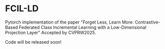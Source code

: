 # FCIL-LD
Pytorch implementation of the paper "Forget Less, Learn More: Contrastive-Based Federated Class Incremental Learning with a Low-Dimensional Projection Layer" Accepted by CVPRW2025.

Code will be released soon!
